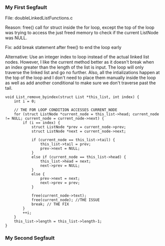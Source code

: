 ### My First Segfault
File: doubleLinkedListFunctions.c

Reason: free() call for struct inside the for loop, except the top of the loop was trying to access the just freed memory to check if the current ListNode was NULL. 

Fix: add break statement after free() to end the loop early

Alternative: Use an integer index to loop instead of the actual linked list nodes. However, I like the current method better as it doesn't break when an index greater than the length of the list is input. The loop will only traverse the linked list and go no further. Also, all the intializations happen at the top of the loop and I don't need to place them manually inside the loop as well as add another conditional to make sure we don't traverse past the tail.


    void List_remove_byindex(struct List *this_list, int index) {
        int i = 0;

        // THE FOR LOOP CONDITION ACCESSES CURRENT_NODE
        for (struct ListNode *current_node = this_list->head; current_node != NULL; current_node = current_node->next) {
            if (i == index) {
                struct ListNode *prev = current_node->prev;
                struct ListNode *next = current_node->next;

                if (current_node == this_list->tail) {
                    this_list->tail = prev;
                    prev->next = NULL;
                }
                else if (current_node == this_list->head) {
                    this_list->head = next;
                    next->prev = NULL;
                }
                else {
                    prev->next = next;
                    next->prev = prev;
                }

                free(current_node->text);
                free(current_node); //THE ISSUE
                break; // THE FIX
            }
            ++i;
        }
        this_list->length = this_list->length-1;
    }

### My Second Segfault
